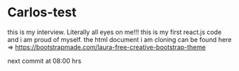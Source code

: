 # Carlos-test

this is my interview. Literally all eyes on me!!!
this is my first react.js code and i am proud of myself. 
the html document i am cloning can be found here => https://bootstrapmade.com/laura-free-creative-bootstrap-theme

next commit at 08:00 hrs

